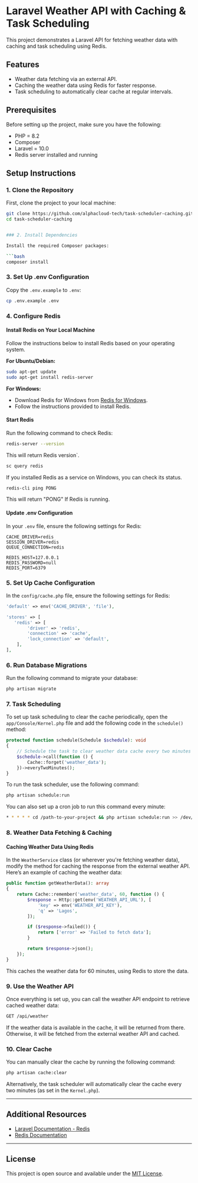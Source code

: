 # Laravel Weather API with Caching & Task Scheduling

This project demonstrates a Laravel API for fetching weather data with caching and task scheduling using Redis.

## Features

-   Weather data fetching via an external API.
-   Caching the weather data using Redis for faster response.
-   Task scheduling to automatically clear cache at regular intervals.

## Prerequisites

Before setting up the project, make sure you have the following:

-   PHP = 8.2
-   Composer
-   Laravel = 10.0
-   Redis server installed and running

## Setup Instructions

### 1. Clone the Repository

First, clone the project to your local machine:

````bash
git clone https://github.com/alphacloud-tech/task-scheduler-caching.git
cd task-scheduler-caching


### 2. Install Dependencies

Install the required Composer packages:

```bash
composer install
````

### 3. Set Up .env Configuration

Copy the `.env.example` to `.env`:

```bash
cp .env.example .env
```

### 4. Configure Redis

#### Install Redis on Your Local Machine

Follow the instructions below to install Redis based on your operating system.

**For Ubuntu/Debian:**

```bash
sudo apt-get update
sudo apt-get install redis-server
```

**For Windows:**

-   Download Redis for Windows from [Redis for Windows](https://sourceforge.net/projects/redis-for-windows.mirror/files).
-   Follow the instructions provided to install Redis.

#### Start Redis

Run the following command to check Redis:

```bash
redis-server --version
```

This will return Redis version`.

```bash
sc query redis
```

If you installed Redis as a service on Windows, you can check its status.

```bash
redis-cli ping PONG
```

This will return "PONG" If Redis is running.

#### Update .env Configuration

In your `.env` file, ensure the following settings for Redis:

```dotenv
CACHE_DRIVER=redis
SESSION_DRIVER=redis
QUEUE_CONNECTION=redis

REDIS_HOST=127.0.0.1
REDIS_PASSWORD=null
REDIS_PORT=6379
```

### 5. Set Up Cache Configuration

In the `config/cache.php` file, ensure the following settings for Redis:

```php
'default' => env('CACHE_DRIVER', 'file'),

'stores' => [
   'redis' => [
        'driver' => 'redis',
        'connection' => 'cache',
        'lock_connection' => 'default',
    ],
],
```

### 6. Run Database Migrations

Run the following command to migrate your database:

```bash
php artisan migrate
```

### 7. Task Scheduling

To set up task scheduling to clear the cache periodically, open the `app/Console/Kernel.php` file and add the following code in the `schedule()` method:

```php
protected function schedule(Schedule $schedule): void
{
    // Schedule the task to clear weather data cache every two minutes
    $schedule->call(function () {
        Cache::forget('weather_data');
    })->everyTwoMinutes();
}
```

To run the task scheduler, use the following command:

```bash
php artisan schedule:run
```

You can also set up a cron job to run this command every minute:

```bash
* * * * * cd /path-to-your-project && php artisan schedule:run >> /dev/null 2>&1
```

### 8. Weather Data Fetching & Caching

#### Caching Weather Data Using Redis

In the `WeatherService` class (or wherever you're fetching weather data), modify the method for caching the response from the external weather API. Here’s an example of caching the weather data:

```php
public function getWeatherData(): array
{
    return Cache::remember('weather_data', 60, function () {
        $response = Http::get(env('WEATHER_API_URL'), [
            'key' => env('WEATHER_API_KEY'),
            'q' => 'Lagos',
        ]);

        if ($response->failed()) {
            return ['error' => 'Failed to fetch data'];
        }

        return $response->json();
    });
}
```

This caches the weather data for 60 minutes, using Redis to store the data.

### 9. Use the Weather API

Once everything is set up, you can call the weather API endpoint to retrieve cached weather data:

```bash
GET /api/weather
```

If the weather data is available in the cache, it will be returned from there. Otherwise, it will be fetched from the external weather API and cached.

### 10. Clear Cache

You can manually clear the cache by running the following command:

```bash
php artisan cache:clear
```

Alternatively, the task scheduler will automatically clear the cache every two minutes (as set in the `Kernel.php`).

---

## Additional Resources

-   [Laravel Documentation - Redis](https://laravel.com/docs/8.x/redis)
-   [Redis Documentation](https://redis.io/documentation)

---

## License

This project is open source and available under the [MIT License](LICENSE).
